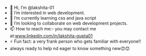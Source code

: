 - 👋 Hi, I’m @lakshita-01
- 👀 I’m interested in web development.
- 🌱 I’m currently learning css and java script
- 💞️ I’m looking to collaborate on web development projects.
- 📫 How to reach me:- you may contact me at:www.linkedin.com/in/lakshita-gupta01
- ⚡ Fun fact: a very frank person who gets familiar with everyone!!
- always ready to help nd eager to know something new😊😊

